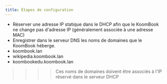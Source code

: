 ```yaml
---
title: Étapes de configuration
---
```

- Réserver une adresse IP statique dans le DHCP afin que le KoomBook ne change pas d'adresse IP (généralement associée à une adresse MAC)
- Enregistrer dans le serveur DNS les noms de domaines que le KoomBook héberge.
 - koombook.lan
 - wikipedia.koombook.lan
 - koombookedu.koombook.lan

>>>>Ces noms de domaines doivent être associés à l'IP réservé dans le serveur DHCP
